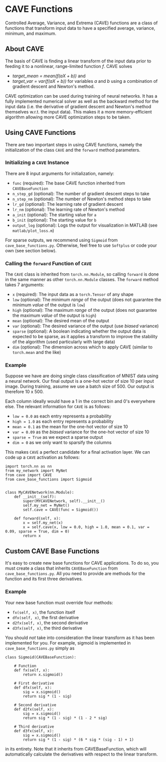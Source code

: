 # CAVE Functions

Controlled Average, Variance, and Extrema (CAVE) functions are a class of functions that transform input data to have a specified average, variance, minimum, and maximum.

## About CAVE

The basis of CAVE is finding a linear transform of the input data prior to feeding it to a nonlinear, range-limited function *f*.
CAVE solves
- *target_mean = mean(f(aX + b))* and
- *target_var = var(f(aX + b))*
for variables *a* and *b* using a combination of gradient descent and Newton's method.

CAVE optimization can be used during training of neural networks.
It has a fully implemented numerical solver as well as the backward method for the input data (i.e. the derivative of gradient descent and Newton's method themselves w.r.t. the input data).
This makes it a more memory-efficient algorithm allowing more CAVE optimization steps to be taken.

## Using CAVE Functions

There are two important steps in using CAVE functions, namely the initialization of the class `CAVE` and the `forward` method parameters.

### Initializing a `CAVE` Instance

There are 8 input arguments for initialization, namely:
- `func` (required): The base CAVE function inherited from `CAVEBaseFunction`
- `n_step_gd` (optional): The number of gradient descent steps to take
- `n_step_nm` (optional): The number of Newton's method steps to take
- `lr_gd` (optional): The learning rate of gradient descent
- `lr_nm` (optional): The learning rate of Newton's method
- `a_init` (optional): The starting value for `a`
- `b_init` (optional): The starting value for `b`
- `output_log` (optional): Logs the output for visualization in MATLAB (see `matlab/plot_loss.m`)

For sparse outputs, we recommend using `Sigmoid` from `cave_base_functions.py`.
Otherwise, feel free to use `Softplus` or code your own (see section below).

### Calling the `forward` Function of `CAVE`

The `CAVE` class is inherited from `torch.nn.Module`, so calling `forward` is done in the same manner as other `torch.nn.Module` classes.
The `forward` method takes 7 arguments:
- `x` (required): The input data as a `torch.Tensor` of any shape
- `low` (optional): The minimum *range* of the output (does not guarantee the minimum *value* of the output is `low`)
- `high` (optional): The maximum *range* of the output (does not guarantee the maximum *value* of the output is `high`)
- `mean` (optional): The desired mean of the output
- `var` (optional): The desired variance of the output (use *biased* variance)
- `sparse` (optional): A boolean indicating whether the output data is expected to be sparse, as it applies a transform to improve the stability of the algorithm (used particularly with large data)
- `dim` (optional): The dimension across which to apply CAVE (similar to `torch.mean` and the like)

### Example

Suppose we have are doing single class classification of MNIST data using a neural network.
Our final output is a one-hot vector of size 10 per input image.
During training, assume we use a batch size of 500.
Our output is therefore 10 x 500.

Each column ideally would have a 1 in the correct bin and 0's everywhere else.
The relevant information for `CAVE` is as follows:
- `low = 0.0` as each entry represents a probability
- `high = 1.0` as each entry represents a probability
- `mean = 0.1` as the mean for the one-hot vector of size 10
- `var = 0.09` as the *biased* variance for the one-hot vector of size 10
- `sparse = True` as we expect a sparse output
- `dim = 0` as we only want to sparsify the columns

This makes `CAVE` a perfect candidate for a final activation layer.
We can code up a `CAVE` activation as follows:
```
import torch.nn as nn
from my_network import MyNet
from cave import CAVE
from cave_base_functions import Sigmoid


class MyCAVENetwork(nn.Module):
	def __init__(self):
		super(MYCAVENetwork, self).__init__()
		self.my_net = MyNet()
		self.cave = CAVE(func = Sigmoid())

	def forward(self, x):
		x = self.my_net(x)
		x = self.cave(x, low = 0.0, high = 1.0, mean = 0.1, var = 0.09, sparse = True, dim = 0)
		return x
```

## Custom CAVE Base Functions

It's easy to create new base functions for CAVE applications.
To do so, you must create a class that inherits `CAVEBaseFunction` from `cave_base_functions.py`.
All you need to provide are methods for the function and its first three derivatives.

### Example

Your new base function must override four methods:
- `fx(self, x)`, the function itself
- `dfx(self, x)`, the first derivative
- `d2fx(self, x)`, the second derivative
- `d3fx(self, x)`, the third derivative

You should *not* take into consideration the linear transform as it has been implemented for you.
For example, sigmoid is implemented in `cave_base_functions.py` simply as
```
class Sigmoid(CAVEBaseFunction):

	# Function
	def fx(self, x):
		return x.sigmoid()

	# First derivative
	def dfx(self, x):
		sig = x.sigmoid()
		return sig * (1 - sig)

	# Second derivative
	def d2fx(self, x):
		sig = x.sigmoid()
		return sig * (1 - sig) * (1 - 2 * sig)

	# Third derivative
	def d3fx(self, x):
		sig = x.sigmoid()
		return sig * (1 - sig) * (6 * sig * (sig - 1) + 1)
```
in its entirety.
Note that it inherits from CAVEBaseFunction, which will automatically calculate the derivatives with respect to the linear transform.